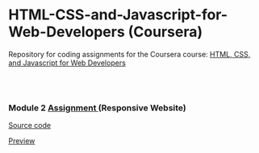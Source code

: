 # HTML-CSS-and-Javascript-for-Web-Developers (Coursera)
<p> Repository for coding assignments for the Coursera course:
<a href="https://www.coursera.org/learn/html-css-javascript-for-web-developers" target="_blank">HTML, CSS, and Javascript for Web Developers</a></p>

<br> <br>
<h3>Module 2 <a href="https://github.com/jhu-ep-coursera/fullstack-course4/blob/master/assignments/assignment2/Assignment-2.md" target="_blank"> Assignment </a></b> (Responsive Website) </h3>

<p><a href="https://github.com/txinz97/Coursera_HTML-CSS-and-Javascript-for-Web-Developers/tree/master/module2-solution" target="_blank"> Source code </a></p>
<p><a href="https://github.com/txinz97/Coursera_HTML-CSS-and-Javascript-for-Web-Developers/tree/master/module2-solution#a-mockup-responsive-website-for-a-premium-ice-cream-shop"> Preview </a></p>
